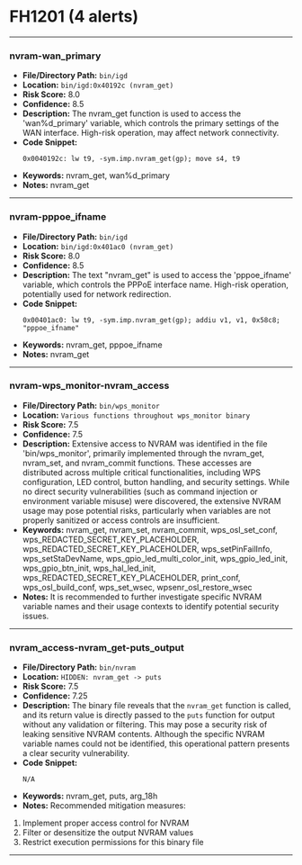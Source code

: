# FH1201 (4 alerts)

---

### nvram-wan_primary

- **File/Directory Path:** `bin/igd`
- **Location:** `bin/igd:0x40192c (nvram_get)`
- **Risk Score:** 8.0
- **Confidence:** 8.5
- **Description:** The nvram_get function is used to access the 'wan%d_primary' variable, which controls the primary settings of the WAN interface. High-risk operation, may affect network connectivity.
- **Code Snippet:**
  ```
  0x0040192c: lw t9, -sym.imp.nvram_get(gp); move s4, t9
  ```
- **Keywords:** nvram_get, wan%d_primary
- **Notes:** nvram_get

---
### nvram-pppoe_ifname

- **File/Directory Path:** `bin/igd`
- **Location:** `bin/igd:0x401ac0 (nvram_get)`
- **Risk Score:** 8.0
- **Confidence:** 8.5
- **Description:** The text "nvram_get" is used to access the 'pppoe_ifname' variable, which controls the PPPoE interface name. High-risk operation, potentially used for network redirection.
- **Code Snippet:**
  ```
  0x00401ac0: lw t9, -sym.imp.nvram_get(gp); addiu v1, v1, 0x58c8; "pppoe_ifname"
  ```
- **Keywords:** nvram_get, pppoe_ifname
- **Notes:** nvram_get

---
### nvram-wps_monitor-nvram_access

- **File/Directory Path:** `bin/wps_monitor`
- **Location:** `Various functions throughout wps_monitor binary`
- **Risk Score:** 7.5
- **Confidence:** 7.5
- **Description:** Extensive access to NVRAM was identified in the file 'bin/wps_monitor', primarily implemented through the nvram_get, nvram_set, and nvram_commit functions. These accesses are distributed across multiple critical functionalities, including WPS configuration, LED control, button handling, and security settings. While no direct security vulnerabilities (such as command injection or environment variable misuse) were discovered, the extensive NVRAM usage may pose potential risks, particularly when variables are not properly sanitized or access controls are insufficient.
- **Keywords:** nvram_get, nvram_set, nvram_commit, wps_osl_set_conf, wps_REDACTED_SECRET_KEY_PLACEHOLDER, wps_REDACTED_SECRET_KEY_PLACEHOLDER, wps_setPinFailInfo, wps_setStaDevName, wps_gpio_led_multi_color_init, wps_gpio_led_init, wps_gpio_btn_init, wps_hal_led_init, wps_REDACTED_SECRET_KEY_PLACEHOLDER, print_conf, wps_osl_build_conf, wps_set_wsec, wpsenr_osl_restore_wsec
- **Notes:** It is recommended to further investigate specific NVRAM variable names and their usage contexts to identify potential security issues.

---
### nvram_access-nvram_get-puts_output

- **File/Directory Path:** `bin/nvram`
- **Location:** `HIDDEN: nvram_get -> puts`
- **Risk Score:** 7.5
- **Confidence:** 7.25
- **Description:** The binary file reveals that the `nvram_get` function is called, and its return value is directly passed to the `puts` function for output without any validation or filtering. This may pose a security risk of leaking sensitive NVRAM contents. Although the specific NVRAM variable names could not be identified, this operational pattern presents a clear security vulnerability.
- **Code Snippet:**
  ```
  N/A
  ```
- **Keywords:** nvram_get, puts, arg_18h
- **Notes:** Recommended mitigation measures:
1. Implement proper access control for NVRAM
2. Filter or desensitize the output NVRAM values
3. Restrict execution permissions for this binary file

---
